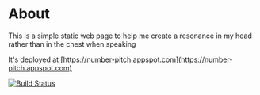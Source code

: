 About
=====

This is a simple static web page to help me create a resonance in my head rather than in the chest when speaking

It's deployed at [https://number-pitch.appspot.com](https://number-pitch.appspot.com)

[![Build Status](https://travis-ci.org/PurpleBooth/vocal-training-marmalade-words.svg)](https://travis-ci.org/PurpleBooth/vocal-training-marmalade-words)